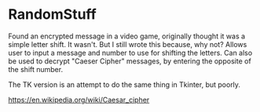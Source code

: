 # RandomStuff

Found an encrypted message in a video game, originally thought it was a simple letter shift. It wasn't. But I still wrote this because, why not? Allows user to input a message and number to use for shifting the letters. Can also be used to decrypt "Caeser Cipher" messages, by entering the opposite of the shift number.

The TK version is an attempt to do the same thing in Tkinter, but poorly.

https://en.wikipedia.org/wiki/Caesar_cipher
